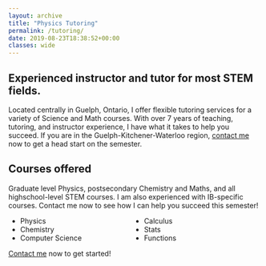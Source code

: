 ```yaml
---
layout: archive
title: "Physics Tutoring"
permalink: /tutoring/
date: 2019-08-23T18:38:52+00:00
classes: wide
---
```


## Experienced instructor and tutor for most STEM fields.

Located centrally in Guelph, Ontario, I offer flexible tutoring services for a variety of Science and Math courses. With over 7 years of teaching, tutoring, and instructor experience, I have what it takes to help you succeed. If you are in the Guelph-Kitchener-Waterloo region, [contact me](#) now to get a head start on the semester.


## Courses offered

Graduate level Physics, postsecondary Chemistry and Maths, and all highschool-level STEM courses. I am also experienced with IB-specific courses. Contact me now to see how I can help you succeed this semester!

<ul class="fa-ul" style="columns:2">
    <li><i class="fas fa-atom"></i> Physics</li>
    <li><i class="fas fa-flask"></i> Chemistry</li>
    <li><i class="fas fa-code"></i> Computer Science</li>
    <li><i class="fas fa-calculator"></i> Calculus</li>
    <li><i class="fas fa-square-root-alt"></i> Stats</li>
    <li><i class="fas fa-chart-line"></i> Functions</li>
</ul>

[Contact me](#) now to get started!